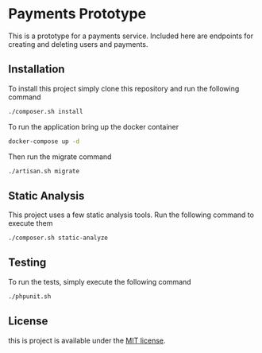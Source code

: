 # Payments Prototype

This is a prototype for a payments service. Included here are endpoints for creating and deleting users and payments.

## Installation

To install this project simply clone this repository and run the following command

```bash
./composer.sh install
```

To run the application bring up the docker container

```bash
docker-compose up -d
```

Then run the migrate command

```bash
./artisan.sh migrate
```

## Static Analysis

This project uses a few static analysis tools. Run the following command to execute them

```bash
./composer.sh static-analyze
```

## Testing

To run the tests, simply execute the following command

```bash
./phpunit.sh
```

## License

this is project is available under the [MIT license](https://opensource.org/licenses/MIT).
